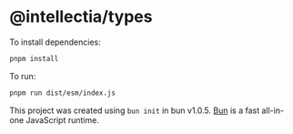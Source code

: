 # @intellectia/types

To install dependencies:

```bash
pnpm install
```

To run:

```bash
pnpm run dist/esm/index.js
```

This project was created using `bun init` in bun v1.0.5. [Bun](https://bun.sh) is a fast all-in-one JavaScript runtime.
